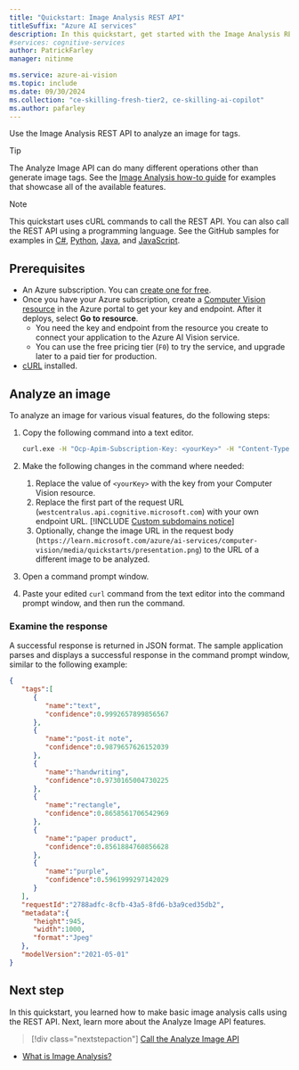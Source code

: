 ```yaml
---
title: "Quickstart: Image Analysis REST API"
titleSuffix: "Azure AI services"
description: In this quickstart, get started with the Image Analysis REST API.
#services: cognitive-services
author: PatrickFarley
manager: nitinme

ms.service: azure-ai-vision
ms.topic: include
ms.date: 09/30/2024
ms.collection: "ce-skilling-fresh-tier2, ce-skilling-ai-copilot"
ms.author: pafarley
---
```


Use the Image Analysis REST API to analyze an image for tags.

> [!TIP]
> The Analyze Image API can do many different operations other than generate image tags. See the [Image Analysis how-to guide](../how-to/call-analyze-image.md) for examples that showcase all of the available features.

> [!NOTE]
> This quickstart uses cURL commands to call the REST API. You can also call the REST API using a programming language. See the GitHub samples for examples in [C#](https://github.com/Azure-Samples/cognitive-services-quickstart-code/tree/master/dotnet/ComputerVision/REST), [Python](https://github.com/Azure-Samples/cognitive-services-quickstart-code/tree/master/python/ComputerVision/REST), [Java](https://github.com/Azure-Samples/cognitive-services-quickstart-code/tree/master/java/ComputerVision/REST), and [JavaScript](https://github.com/Azure-Samples/cognitive-services-quickstart-code/tree/master/javascript/ComputerVision/REST).

## Prerequisites

* An Azure subscription. You can [create one for free](https://azure.microsoft.com/pricing/purchase-options/azure-account?icid=ai-services).
* Once you have your Azure subscription, create a [Computer Vision resource](https://portal.azure.com/#create/Microsoft.CognitiveServicesComputerVision) in the Azure portal to get your key and endpoint. After it deploys, select **Go to resource**.
  * You need the key and endpoint from the resource you create to connect your application to the Azure AI Vision service.
  * You can use the free pricing tier (`F0`) to try the service, and upgrade later to a paid tier for production.
* [cURL](https://curl.se) installed.

## Analyze an image

To analyze an image for various visual features, do the following steps:

1. Copy the following command into a text editor.

    ```bash
    curl.exe -H "Ocp-Apim-Subscription-Key: <yourKey>" -H "Content-Type: application/json" "https://westcentralus.api.cognitive.microsoft.com/vision/v3.2/analyze?visualFeatures=Tags" -d "{'url':'https://learn.microsoft.com/azure/ai-services/computer-vision/media/quickstarts/presentation.png'}"
    ```

1. Make the following changes in the command where needed:
    1. Replace the value of `<yourKey>` with the key from your Computer Vision resource.
    1. Replace the first part of the request URL (`westcentralus.api.cognitive.microsoft.com`) with your own endpoint URL.
        [!INCLUDE [Custom subdomains notice](../../includes/cognitive-services-custom-subdomains-note.md)]
    1. Optionally, change the image URL in the request body (`https://learn.microsoft.com/azure/ai-services/computer-vision/media/quickstarts/presentation.png`) to the URL of a different image to be analyzed.
1. Open a command prompt window.
1. Paste your edited `curl` command from the text editor into the command prompt window, and then run the command.

### Examine the response

A successful response is returned in JSON format. The sample application parses and displays a successful response in the command prompt window, similar to the following example:

```json
{
   "tags":[
      {
         "name":"text",
         "confidence":0.9992657899856567
      },
      {
         "name":"post-it note",
         "confidence":0.9879657626152039
      },
      {
         "name":"handwriting",
         "confidence":0.9730165004730225
      },
      {
         "name":"rectangle",
         "confidence":0.8658561706542969
      },
      {
         "name":"paper product",
         "confidence":0.8561884760856628
      },
      {
         "name":"purple",
         "confidence":0.5961999297142029
      }
   ],
   "requestId":"2788adfc-8cfb-43a5-8fd6-b3a9ced35db2",
   "metadata":{
      "height":945,
      "width":1000,
      "format":"Jpeg"
   },
   "modelVersion":"2021-05-01"
}
```

## Next step

In this quickstart, you learned how to make basic image analysis calls using the REST API. Next, learn more about the Analyze Image API features.

> [!div class="nextstepaction"]
>[Call the Analyze Image API](../how-to/call-analyze-image.md)

* [What is Image Analysis?](../overview-image-analysis.md)
